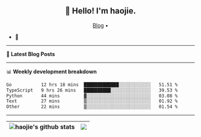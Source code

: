 <h2 align="center">👋 Hello! I'm haojie.</h2>
<p align="center">
  <a href="https://aoyouer.com">Blog</a> •
</p>


- 🔭 


-------

**📝 Latest Blog Posts**


-------

📊 **Weekly development breakdown**
<!--START_SECTION:waka-->

```txt
Go           12 hrs 18 mins  █████████████░░░░░░░░░░░░   51.51 %
TypeScript   9 hrs 26 mins   ██████████░░░░░░░░░░░░░░░   39.53 %
Python       44 mins         ▓░░░░░░░░░░░░░░░░░░░░░░░░   03.08 %
Text         27 mins         ▒░░░░░░░░░░░░░░░░░░░░░░░░   01.92 %
Other        22 mins         ▒░░░░░░░░░░░░░░░░░░░░░░░░   01.54 %
```

<!--END_SECTION:waka-->

-------



| <img align="center" src="https://github-readme-stats.vercel.app/api?username=haojie06&show_icons=true&theme=graywhite&show_icons=true&count_private=true&include_all_commits=true&hide_border=true" alt="haojie's github stats" /> | <img align="center" src="https://github-readme-stats.vercel.app/api/top-langs/?username=haojie06&layout=compact&theme=graywhite&hide_border=true&hide=css,html" /> |
| ------------- | ------------- |


